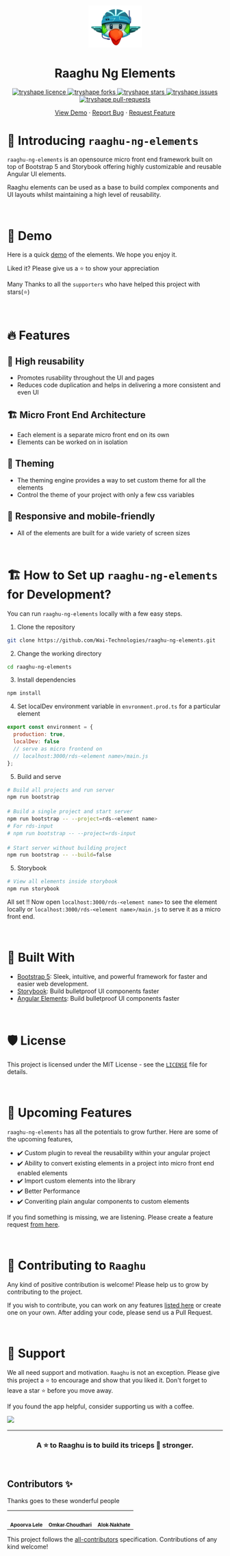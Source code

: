 
<!-- ALL-CONTRIBUTORS-BADGE:START - Do not remove or modify this section -->
<!-- ALL-CONTRIBUTORS-BADGE:END -->
<p align="center">
    <a href="https://raaghu.io" target="_blank">
        <img src="./raaghu_icon.png" alt="logo" width="125"/>
    </a>
    
<p/>
<p align="center">
<h1 align="center">Raaghu Ng Elements</h4>
<p/>


<p align="center">
<a href="https://github.com/Wai-Technologies/raaghu-ng-elements/blob/main/LICENSE" target="blank">
<img src="https://img.shields.io/github/license/TryShape/tryshape?style=flat-square" alt="tryshape licence" />
</a>
<a href="https://github.com/Wai-Technologies/raaghu-ng-elements/network/members" target="blank">
<img src="https://img.shields.io/github/forks/TryShape/tryshape?style=flat-square" alt="tryshape forks"/>
</a>
<a href="https://github.com/Wai-Technologies/raaghu-ng-elements/stargazers" target="blank">
<img src="https://img.shields.io/github/stars/TryShape/tryshape?style=flat-square" alt="tryshape stars"/>
</a>
<a href="https://github.com/Wai-Technologies/raaghu-ng-elements/issues" target="blank">
<img src="https://img.shields.io/github/issues/TryShape/tryshape?style=flat-square" alt="tryshape issues"/>
</a>
<a href="https://github.com/Wai-Technologies/raaghu-ng-elements/pulls" target="blank">
<img src="https://img.shields.io/github/issues-pr/TryShape/tryshape?style=flat-square" alt="tryshape pull-requests"/>
</a>


</p>

<p align="center">
    <a href="https://raaghu.io" target="blank">View Demo</a>
    ·
    <a href="https://github.com/Wai-Technologies/raaghu-ng-elements/issues/new">Report Bug</a>
    ·
    <a href="https://github.com/Wai-Technologies/raaghu-ng-elements/issues/new">Request Feature</a>
</p>

# 👋 Introducing `raaghu-ng-elements`
<!-- <p align="center">
    <a href="https://tryshape.vercel.app" target="blank"/>
        <img src="./public/readme/landing.png" alt="landing" />
    </a>
</p> -->

`raaghu-ng-elements` is an opensource micro front end framework built on top of Bootstrap 5 and Storybook offering highly customizable and reusable Angular UI elements.

Raaghu elements can be used as a base to build complex components and UI layouts whilst maintaining a high level of reusability.


<br/>

# 🚀 Demo
Here is a quick [demo](https://www.raaghu.io) of the elements. We hope you enjoy it.

Liked it? Please give us a ⭐️ to show your appreciation

Many Thanks to all the `supporters` who have helped this project with stars(⭐)

<br/>

# 🔥 Features

## 🔢 High reusability
 - Promotes rusability throughout the UI and pages
 - Reduces code duplication and helps in delivering a more consistent and even UI


## 🏗️ Micro Front End Architecture
- Each element is a separate micro front end on its own
- Elements can be worked on in isolation

## 📢 Theming
- The theming engine provides a way to set custom theme for all the elements
- Control the theme of your project with only a few css variables

## 📱 Responsive and mobile-friendly
- All of the elements are built for a wide variety of screen sizes


<br/>

# 🏗️ How to Set up `raaghu-ng-elements` for Development?
You can run `raaghu-ng-elements` locally with a few easy steps.

1. Clone the repository

```bash
git clone https://github.com/Wai-Technologies/raaghu-ng-elements.git
```

2. Change the working directory

```bash
cd raaghu-ng-elements
```

3. Install dependencies

```bash
npm install
```

4. Set localDev environment variable in `envronment.prod.ts` for a particular element
```javascript 
export const environment = {
  production: true,
  localDev: false 
  // serve as micro frontend on 
  // localhost:3000/rds-<element name>/main.js
};
```

5. Build and serve

```bash
# Build all projects and run server
npm run bootstrap 

# Build a single project and start server
npm run bootstrap -- --project=rds-<element name>
# For rds-input
# npm run bootstrap -- --project=rds-input

# Start server without building project
npm run bootstrap -- --build=false
```

5. Storybook

```bash
# View all elements inside storybook
npm run storybook 
```

All set !! Now open `localhost:3000/rds-<element name>` to see the element locally or `localhost:3000/rds-<element name>/main.js` to serve it as a micro front end.

<br/>

# 🍔 Built With
- [Bootstrap 5](https://bootstrap.com/): Sleek, intuitive, and powerful framework for faster and easier web development.
- [Storybook](https://storybook.js.org/): Build bulletproof UI components faster
- [Angular Elements](https://angular.io/guide/elements): Build bulletproof UI components faster

<br/>

# 🛡️ License
This project is licensed under the MIT License - see the [`LICENSE`](LICENSE) file for details.

<br/>


# 🦄 Upcoming Features
`raaghu-ng-elements` has all the potentials to grow further. Here are some of the upcoming features,

- ✔️ Custom plugin to reveal the reusability within your angular project
- ✔️ Ability to convert existing elements in a project into micro front end enabled elements
- ✔️ Import custom elements into the library
- ✔️ Better Performance
- ✔️ Converiting plain angular components to custom elements

If you find something is missing, we are listening. Please create a feature request [from here](https://github.com/Wai-Technologies/raaghu-ng-elements/issues/new).

<br/>

# 🤝 Contributing to `Raaghu`
Any kind of positive contribution is welcome! Please help us to grow by contributing to the project.

If you wish to contribute, you can work on any features [listed here](https://github.com/Wai-Technologies/raaghu-ng-elements#-upcoming-features) or create one on your own. After adding your code, please send us a Pull Request.  


<br/>

# 🙏 Support

We all need support and motivation. `Raaghu` is not an exception. Please give this project a ⭐️ to encourage and show that you liked it. Don't forget to leave a star ⭐️ before you move away.

If you found the app helpful, consider supporting us with a coffee.

<a href="https://www.buymeacoffee.com/">
    <img src="https://cdn.buymeacoffee.com/buttons/v2/default-yellow.png" height="50px">
</a>

---

<h3 align="center">
A ⭐️ to <b>Raaghu</b> is to build its triceps 💪 stronger.
</h3>

<br/>

## Contributors ✨

Thanks goes to these wonderful people

<!-- ALL-CONTRIBUTORS-LIST:START - Do not remove or modify this section -->
<!-- prettier-ignore-start -->
<!-- markdownlint-disable -->
<table>
  <tr>
        <td align="center"><a href="https://github.com/apoorvalele"><img src="https://media-exp1.licdn.com/dms/image/C5603AQFLnud54O5hng/profile-displayphoto-shrink_200_200/0/1600705273288?e=1648684800&v=beta&t=sSGcvwE9rueIjUZH8njgLLEA-HhQaTH8eblRYaF_HIM" width="100px;" alt=""/><br /><sub><b>Apoorva Lele</b></sub></a></td>
    <td align="center"><a href="https://github.com/omkarchoudhari"><img src="https://media-exp1.licdn.com/dms/image/C4D03AQGOqHWfCLiksQ/profile-displayphoto-shrink_100_100/0/1605344901439?e=1648684800&v=beta&t=b0rOp1xQdSvWPysWX5f_wCiXljP3f0xY6wTxytCQsHM" width="100px;" alt=""/><br /><sub><b>Omkar Choudhari</b></sub></a></td>
    <td align="center"><a href="https://github.com/alok-nakhate"><img src="https://media-exp1.licdn.com/dms/image/C5603AQGivbqRns4SUw/profile-displayphoto-shrink_200_200/0/1516485962623?e=1648684800&v=beta&t=P2gr9WKJvXBXEHcblT32cHpvD6Mfs_EW6SsDP0rZI0s" width="100px;" alt=""/><br /><sub><b>Alok Nakhate</b></sub></a></td>

  </tr>
</table>

<!-- markdownlint-restore -->
<!-- prettier-ignore-end -->

<!-- ALL-CONTRIBUTORS-LIST:END -->

This project follows the [all-contributors](https://github.com/all-contributors/all-contributors) specification. Contributions of any kind welcome!